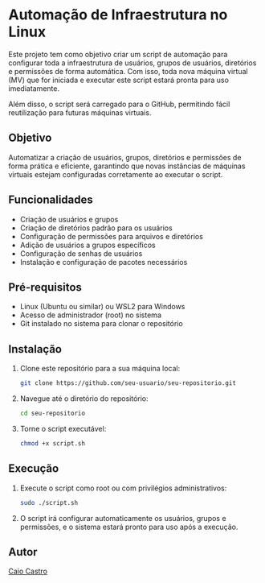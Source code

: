 # Automação de Infraestrutura no Linux

Este projeto tem como objetivo criar um script de automação para configurar toda a infraestrutura de usuários, grupos de usuários, diretórios e permissões de forma automática. Com isso, toda nova máquina virtual (MV) que for iniciada e executar este script estará pronta para uso imediatamente.

Além disso, o script será carregado para o GitHub, permitindo fácil reutilização para futuras máquinas virtuais.

## Objetivo

Automatizar a criação de usuários, grupos, diretórios e permissões de forma prática e eficiente, garantindo que novas instâncias de máquinas virtuais estejam configuradas corretamente ao executar o script.

## Funcionalidades

- Criação de usuários e grupos
- Criação de diretórios padrão para os usuários
- Configuração de permissões para arquivos e diretórios
- Adição de usuários a grupos específicos
- Configuração de senhas de usuários
- Instalação e configuração de pacotes necessários

## Pré-requisitos

- Linux (Ubuntu ou similar) ou WSL2 para Windows
- Acesso de administrador (root) no sistema
- Git instalado no sistema para clonar o repositório

## Instalação

1. Clone este repositório para a sua máquina local:

    ```bash
    git clone https://github.com/seu-usuario/seu-repositorio.git
    ```

2. Navegue até o diretório do repositório:

    ```bash
    cd seu-repositorio
    ```

3. Torne o script executável:

    ```bash
    chmod +x script.sh
    ```

## Execução

1. Execute o script como root ou com privilégios administrativos:

    ```bash
    sudo ./script.sh
    ```

2. O script irá configurar automaticamente os usuários, grupos e permissões, e o sistema estará pronto para uso após a execução.

## Autor

[Caio Castro](https://github.com/caionzxt)
